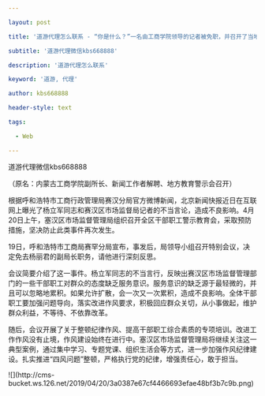---
layout: post
title: '道游代理怎么联系 - “你是什么？”一名由工商学院领导的记者被免职，并召开了当地的警告会议。'
subtitle: '道游代理微信kbs668888'
description: '道游代理怎么联系'
keyword: '道游, 代理'
author: kbs668888
header-style: text
tags:
  - Web
---
道游代理微信kbs668888

（原名：内蒙古工商学院副所长、新闻工作者解聘、地方教育警示会召开）

根据呼和浩特市工商行政管理局赛汉分局官方微博新闻，北京新闻快报近日在互联网上曝光了杨立军同志和赛汉区市场监督局记者的不当言论，造成不良影响。4月20日上午，塞汉区市场监督管理局组织召开全区干部职工警示教育会，采取预防措施，坚决防止此类事件再次发生。

19日，呼和浩特市工商局赛罕分局宣布，事发后，局领导小组召开特别会议，决定免去杨丽君的副局长职务，请他进行深刻反思。

会议简要介绍了这一事件。杨立军同志的不当言行，反映出赛汉区市场监督管理部门的一些干部职工对群众的态度缺乏服务意识。服务意识的缺乏源于最轻微的，并且可以忽略地累积。如果允许扩散，会一次又一次累积，造成不良影响。全体干部职工要加强问题导向，落实改进作风要求，积极回应群众关切，从小事做起，维护群众利益，不等待、不依靠改革。

随后，会议开展了关于整顿纪律作风、提高干部职工综合素质的专项培训。改进工作作风没有止境，作风建设始终在进行中。塞汉区市场监督管理局将继续关注这一典型案例，通过集中学习、专题党课、组织生活会等方式，进一步加强作风纪律建设。扎实推进“四风问题”整顿，严格执行党的纪律，增强责任心，敢于担当。

![](http://cms-
bucket.ws.126.net/2019/04/20/3a0387e67cf4466693efae48bf3b7c9b.png)

[](https://news.163.com/19/0419/10/ED4AKL070001875P.html)

